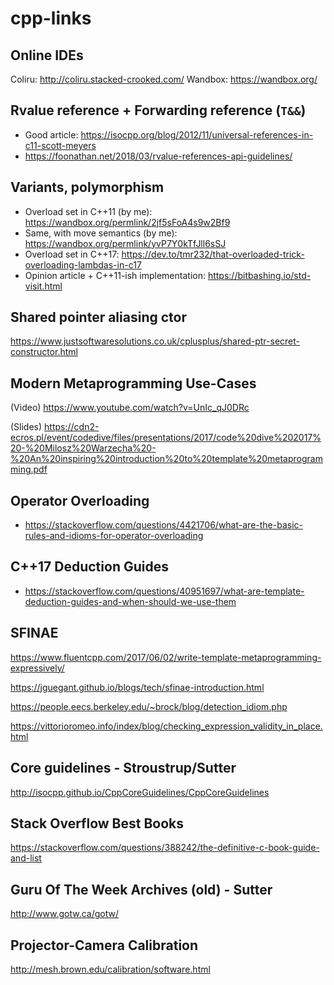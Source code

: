 # cpp-links

## Online IDEs
Coliru: http://coliru.stacked-crooked.com/
Wandbox: https://wandbox.org/

## Rvalue reference + Forwarding reference (`T&&`)
* Good article: https://isocpp.org/blog/2012/11/universal-references-in-c11-scott-meyers
* https://foonathan.net/2018/03/rvalue-references-api-guidelines/

## Variants, polymorphism
* Overload set in C++11 (by me): https://wandbox.org/permlink/2jf5sFoA4s9w2Bf9
* Same, with move semantics (by me): https://wandbox.org/permlink/yvP7Y0kTfJll6sSJ
* Overload set in C++17: https://dev.to/tmr232/that-overloaded-trick-overloading-lambdas-in-c17
* Opinion article + C++11-ish implementation: https://bitbashing.io/std-visit.html

## Shared pointer aliasing ctor
https://www.justsoftwaresolutions.co.uk/cplusplus/shared-ptr-secret-constructor.html

## Modern Metaprogramming Use-Cases 

(Video)
https://www.youtube.com/watch?v=UnIc_qJ0DRc

(Slides)
https://cdn2-ecros.pl/event/codedive/files/presentations/2017/code%20dive%202017%20-%20Milosz%20Warzecha%20-%20An%20inspiring%20introduction%20to%20template%20metaprogramming.pdf


## Operator Overloading
* https://stackoverflow.com/questions/4421706/what-are-the-basic-rules-and-idioms-for-operator-overloading

## C++17 Deduction Guides
* https://stackoverflow.com/questions/40951697/what-are-template-deduction-guides-and-when-should-we-use-them


## SFINAE
https://www.fluentcpp.com/2017/06/02/write-template-metaprogramming-expressively/

https://jguegant.github.io/blogs/tech/sfinae-introduction.html

https://people.eecs.berkeley.edu/~brock/blog/detection_idiom.php

https://vittorioromeo.info/index/blog/checking_expression_validity_in_place.html



## Core guidelines - Stroustrup/Sutter
http://isocpp.github.io/CppCoreGuidelines/CppCoreGuidelines

## Stack Overflow Best Books
https://stackoverflow.com/questions/388242/the-definitive-c-book-guide-and-list

## Guru Of The Week Archives (old) - Sutter
http://www.gotw.ca/gotw/



## Projector-Camera Calibration
http://mesh.brown.edu/calibration/software.html
